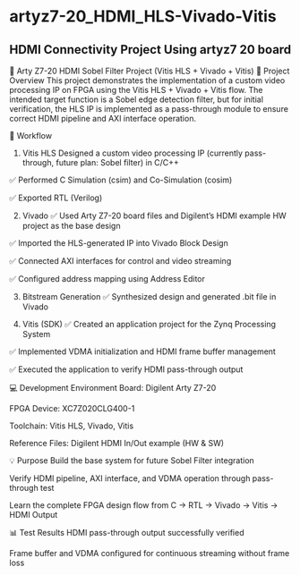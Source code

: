 # artyz7-20_HDMI_HLS-Vivado-Vitis
HDMI Connectivity Project Using artyz7 20 board
---
🎯 Arty Z7-20 HDMI Sobel Filter Project (Vitis HLS + Vivado + Vitis)
📌 Project Overview
This project demonstrates the implementation of a custom video processing IP on FPGA using the Vitis HLS + Vivado + Vitis flow.
The intended target function is a Sobel edge detection filter, but for initial verification, the HLS IP is implemented as a pass-through module to ensure correct HDMI pipeline and AXI interface operation.

📝 Workflow
1. Vitis HLS
Designed a custom video processing IP (currently pass-through, future plan: Sobel filter) in C/C++

✅ Performed C Simulation (csim) and Co-Simulation (cosim)

✅ Exported RTL (Verilog)

2. Vivado
✅ Used Arty Z7-20 board files and Digilent’s HDMI example HW project as the base design

✅ Imported the HLS-generated IP into Vivado Block Design

✅ Connected AXI interfaces for control and video streaming

✅ Configured address mapping using Address Editor

3. Bitstream Generation
✅ Synthesized design and generated .bit file in Vivado

4. Vitis (SDK)
✅ Created an application project for the Zynq Processing System

✅ Implemented VDMA initialization and HDMI frame buffer management

✅ Executed the application to verify HDMI pass-through output

💻 Development Environment
Board: Digilent Arty Z7-20

FPGA Device: XC7Z020CLG400-1

Toolchain: Vitis HLS, Vivado, Vitis

Reference Files: Digilent HDMI In/Out example (HW & SW)

💡 Purpose
Build the base system for future Sobel Filter integration

Verify HDMI pipeline, AXI interface, and VDMA operation through pass-through test

Learn the complete FPGA design flow from C → RTL → Vivado → Vitis → HDMI Output

📊 Test Results
HDMI pass-through output successfully verified

Frame buffer and VDMA configured for continuous streaming without frame loss

